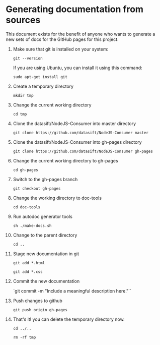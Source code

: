 # Generating documentation from sources

This document exists for the benefit of anyone who wants to generate a new
sets of docs for the GitHub pages for this project.

1.  Make sure that git is installed on your system:

    `git --version`

    If you are using Ubuntu, you can install it using this command:

    `sudo apt-get install git`

2. Create a temporary directory

    `mkdir tmp`

3. Change the current working directory

    `cd tmp`

4. Clone the datasift/NodeJS-Consumer into master directory

    `git clone https://github.com/datasift/NodeJS-Consumer master`

5. Clone the datasift/NodeJS-Consumer into gh-pages directory

    `git clone https://github.com/datasift/NodeJS-Consumer gh-pages`

6. Change the current working directory to gh-pages

    `cd gh-pages`

7. Switch to the gh-pages branch

    `git checkout gh-pages`

8. Change the working directory to doc-tools

    `cd doc-tools`

9. Run autodoc generator tools

    `sh ./make-docs.sh`

10. Change to the parent directory

    `cd ..`

11. Stage new documentation in git

    `git add *.html`

    `git add *.css`

12. Commit the new documentation

    `git commit -m "Include a meaningful description here."``

13. Push changes to github

    `git push origin gh-pages`

14. That's it! you can delete the temporary directory now.

    `cd ../..`

    `rm -rf tmp`
